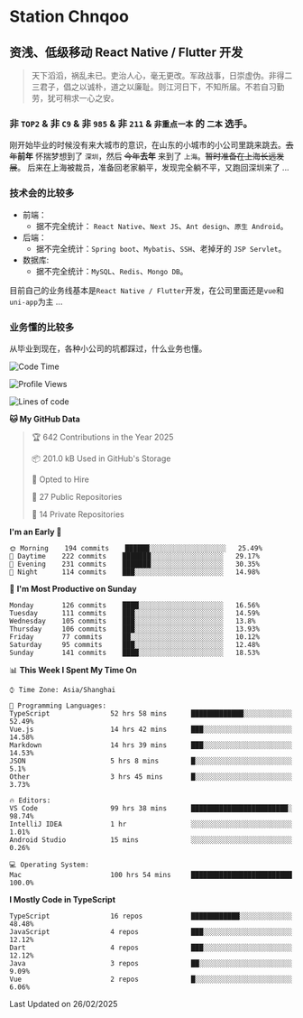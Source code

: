 # Station Chnqoo

## 资浅、低级移动 React Native / Flutter 开发

> 天下滔滔，祸乱未已。吏治人心，毫无更改。军政战事，日崇虚伪。非得二三君子，倡之以诚朴，道之以廉耻。则江河日下，不知所届。不若自习勤劳，犹可稍求一心之安。

### 非 `TOP2` & 非 `C9` & 非 `985` & 非 `211` & `非重点一本` 的 `二本` 选手。

刚开始毕业的时候没有来大城市的意识，在山东的小城市的小公司里跳来跳去。~~去年~~**前年** 怀揣梦想到了 `深圳`，然后 ~~今年~~**去年** 来到了 `上海`。~~暂时准备在上海长远发展~~。
后来在上海被裁员，准备回老家躺平，发现完全躺不平，又跑回深圳来了 ...

### 技术会的比较多

- 前端：
  - 据不完全统计： `React Native`、`Next JS`、`Ant design`、`原生 Android`。
- 后端：
  - 据不完全统计：`Spring boot`、`Mybatis`、`SSH`、老掉牙的 `JSP Servlet`。
- 数据库:
  - 据不完全统计：`MySQL`、`Redis`、`Mongo DB`。

目前自己的业务线基本是`React Native / Flutter`开发，在公司里面还是`vue`和`uni-app`为主 ...

### 业务懂的比较多

从毕业到现在，各种小公司的坑都踩过，什么业务也懂。

<!--START_SECTION:waka-->
![Code Time](http://img.shields.io/badge/Code%20Time-7%2C762%20hrs%2057%20mins-blue)

![Profile Views](http://img.shields.io/badge/Profile%20Views-0-blue)

![Lines of code](https://img.shields.io/badge/From%20Hello%20World%20I%27ve%20Written-314%20Thousand%20lines%20of%20code-blue)

**🐱 My GitHub Data** 

> 🏆 642 Contributions in the Year 2025
 > 
> 📦 201.0 kB Used in GitHub's Storage 
 > 
> 💼 Opted to Hire
 > 
> 📜 27 Public Repositories 
 > 
> 🔑 14 Private Repositories  
 > 
**I'm an Early 🐤** 

```text
🌞 Morning    194 commits    ██████░░░░░░░░░░░░░░░░░░░   25.49% 
🌆 Daytime    222 commits    ███████░░░░░░░░░░░░░░░░░░   29.17% 
🌃 Evening    231 commits    ███████░░░░░░░░░░░░░░░░░░   30.35% 
🌙 Night      114 commits    ███░░░░░░░░░░░░░░░░░░░░░░   14.98%

```
📅 **I'm Most Productive on Sunday** 

```text
Monday       126 commits    ████░░░░░░░░░░░░░░░░░░░░░   16.56% 
Tuesday      111 commits    ███░░░░░░░░░░░░░░░░░░░░░░   14.59% 
Wednesday    105 commits    ███░░░░░░░░░░░░░░░░░░░░░░   13.8% 
Thursday     106 commits    ███░░░░░░░░░░░░░░░░░░░░░░   13.93% 
Friday       77 commits     ██░░░░░░░░░░░░░░░░░░░░░░░   10.12% 
Saturday     95 commits     ███░░░░░░░░░░░░░░░░░░░░░░   12.48% 
Sunday       141 commits    ████░░░░░░░░░░░░░░░░░░░░░   18.53%

```


📊 **This Week I Spent My Time On** 

```text
⌚︎ Time Zone: Asia/Shanghai

💬 Programming Languages: 
TypeScript               52 hrs 58 mins      █████████████░░░░░░░░░░░░   52.49% 
Vue.js                   14 hrs 42 mins      ███░░░░░░░░░░░░░░░░░░░░░░   14.58% 
Markdown                 14 hrs 39 mins      ███░░░░░░░░░░░░░░░░░░░░░░   14.53% 
JSON                     5 hrs 8 mins        █░░░░░░░░░░░░░░░░░░░░░░░░   5.1% 
Other                    3 hrs 45 mins       █░░░░░░░░░░░░░░░░░░░░░░░░   3.73%

🔥 Editors: 
VS Code                  99 hrs 38 mins      ████████████████████████░   98.74% 
IntelliJ IDEA            1 hr                ░░░░░░░░░░░░░░░░░░░░░░░░░   1.01% 
Android Studio           15 mins             ░░░░░░░░░░░░░░░░░░░░░░░░░   0.26%

💻 Operating System: 
Mac                      100 hrs 54 mins     █████████████████████████   100.0%

```

**I Mostly Code in TypeScript** 

```text
TypeScript               16 repos            ████████████░░░░░░░░░░░░░   48.48% 
JavaScript               4 repos             ███░░░░░░░░░░░░░░░░░░░░░░   12.12% 
Dart                     4 repos             ███░░░░░░░░░░░░░░░░░░░░░░   12.12% 
Java                     3 repos             ██░░░░░░░░░░░░░░░░░░░░░░░   9.09% 
Vue                      2 repos             █░░░░░░░░░░░░░░░░░░░░░░░░   6.06%

```



 Last Updated on 26/02/2025
<!--END_SECTION:waka-->

<!---
ChenqiaoStation/ChenqiaoStation is a ✨ special ✨ repository because its `README.md` (this file) appears on your GitHub profile.
You can click the Preview link to take a look at your changes.
--->
